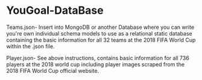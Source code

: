 # YouGoal-DataBase 
Teams.json- Insert into MongoDB or another Database where you can write you're own individual schema models to use as a relational static database containing the basic information for all 32 teams at the 2018 FIFA World Cup within the .json file.  

Player.json- See above instructions, contains basic information for all 736 players at the 2018 world cup including player images scraped from the 2018 FIFA World Cup official website. 